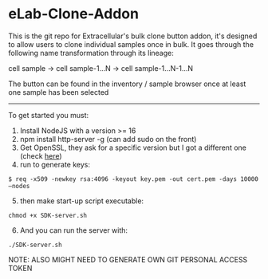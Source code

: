 # eLab-Clone-Addon
This is the git repo for Extracellular's bulk clone button addon, it's designed to allow users to clone individual samples once in bulk. It goes through the following name transformation through its lineage:

cell sample -> cell sample-1...N -> cell sample-1...N-1...N

The button can be found in the inventory / sample browser once at least one sample has been selected

---

To get started you must:
1. Install NodeJS with a version >= 16
2. npm install http-server -g (can add sudo on the front)
3. Get OpenSSL, they ask for a specific version but I got a different one (check [here](https://developer.elabnext.com/docs/getting-started))
4. run to generate keys:
```
$ req -x509 -newkey rsa:4096 -keyout key.pem -out cert.pem -days 10000 –nodes
```
5. then make start-up script executable:
```
chmod +x SDK-server.sh
```
6. And you can run the server with:
```
./SDK-server.sh
```

NOTE: ALSO MIGHT NEED TO GENERATE OWN GIT PERSONAL ACCESS TOKEN
